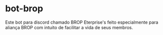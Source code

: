 # bot-brop
Este bot para discord chamado BROP Eterprise's feito especialmente para aliança BROP com intuito de facilitar a vida de seus membros.
